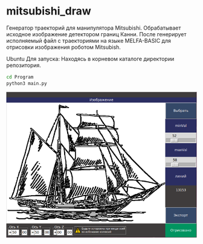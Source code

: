 # mitsubishi_draw
Генератор траекторий для манипулятора Mitsubishi.
Обрабатывает исходное изображение детектором границ Канни. После генерирует исполняемый файл с траекториями на языке MELFA-BASIC для отрисовки изображения роботом Mitsubish.

Ubuntu
Для запуска:
Находясь в корневом каталоге директории репозитория.
```bash
cd Program
python3 main.py
```
![Image alt](https://github.com/VadimKorotaev/mitsubishi_draw/raw/main/Screenshot.png)

